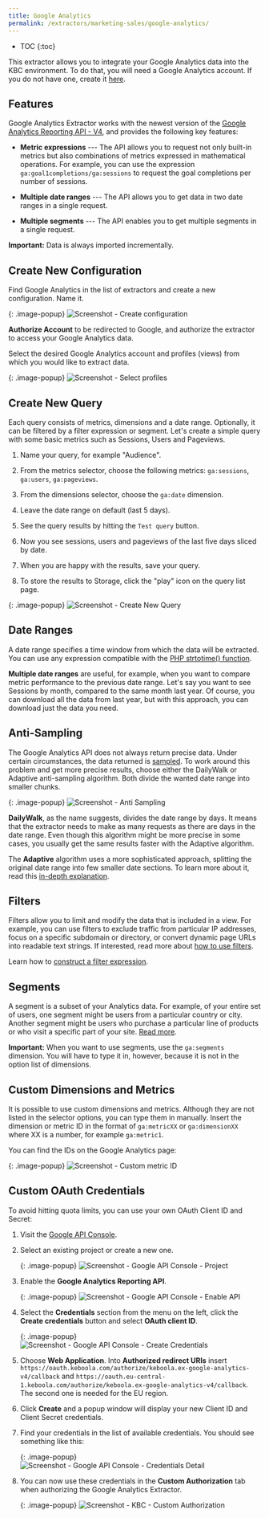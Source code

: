 ```yaml
---
title: Google Analytics
permalink: /extractors/marketing-sales/google-analytics/
---
```


* TOC
{:toc}

This extractor allows you to integrate your Google Analytics data into the KBC environment.
To do that, you will need a Google Analytics account. If you do not have one, create it [here](https://analytics.google.com).

## Features
Google Analytics Extractor works with the newest version of the [Google Analytics Reporting API - V4](https://developers.google.com/analytics/devguides/reporting/core/v4/),
and provides the following key features:

 - **Metric expressions** --- The API allows you to request not only built-in metrics but also combinations of metrics expressed in mathematical operations. For example, you can use the expression `ga:goal1completions/ga:sessions` to request the goal completions per number of sessions.

 - **Multiple date ranges** --- The API allows you to get data in two date ranges in a single request.

 - **Multiple segments** --- The API enables you to get multiple segments in a single request.
 
**Important:** Data is always imported incrementally.


## Create New Configuration
Find Google Analytics in the list of extractors and create a new configuration. Name it.

{: .image-popup}
![Screenshot - Create configuration](/extractors/marketing-sales/google-analytics/ui_new_config.png)

**Authorize Account** to be redirected to Google, and authorize the extractor to access your Google Analytics data.

Select the desired Google Analytics account and profiles (views) from which you would like to extract data.

{: .image-popup}
![Screenshot - Select profiles](/extractors/marketing-sales/google-analytics/ui_profiles.png)

## Create New Query
Each query consists of metrics, dimensions and a date range. Optionally, it can be filtered by a filter expression or segment.
Let's create a simple query with some basic metrics such as Sessions, Users and Pageviews.

 1. Name your query, for example "Audience".

 2. From the metrics selector, choose the following metrics: `ga:sessions`, `ga:users`, `ga:pageviews`.

 3. From the dimensions selector, choose the `ga:date` dimension.

 4. Leave the date range on default (last 5 days).

 5. See the query results by hitting the `Test query` button.

 6. Now you see sessions, users and pageviews of the last five days sliced by date.

 7. When you are happy with the results, save your query.

 8. To store the results to Storage, click the "play" icon on the query list page.

{: .image-popup}
![Screenshot - Create New Query](/extractors/marketing-sales/google-analytics/ui_new_query.png)

## Date Ranges
A date range specifies a time window from which the data will be extracted.
You can use any expression compatible with the [PHP strtotime() function](http://php.net/manual/en/datetime.formats.php).

**Multiple date ranges** are useful, for example, when you want to compare metric performance to the previous date range.
Let's say you want to see Sessions by month, compared to the same month last year.
Of course, you can download all the data from last year, but with this approach, you can download just the data you need.

## Anti-Sampling
The Google Analytics API does not always return precise data. Under certain circumstances, the data 
returned is [sampled](https://support.google.com/analytics/answer/2637192?hl=en).
To work around this problem and get more precise results, choose either the DailyWalk or Adaptive 
anti-sampling algorithm. Both divide the wanted date range into smaller chunks.

{: .image-popup}
![Screenshot - Anti Sampling](/extractors/marketing-sales/google-analytics/ui_anti_sampling.png)

**DailyWalk**, as the name suggests, divides the date range by days. It means that the extractor needs to 
make as many requests as there are days in the date range. Even though this algorithm might be more 
precise in some cases, you usually get the same results faster with the Adaptive algorithm.

The **Adaptive** algorithm uses a more sophisticated approach, splitting the original date range into 
few smaller date sections. To learn more about it, read this [in-depth explanation](http://code.markedmondson.me/anti-sampling-google-analytics-api/). 

## Filters
Filters allow you to limit and modify the data that is included in a view. For example, you can use 
filters to exclude traffic from particular IP addresses, focus on a specific subdomain or directory, or 
convert dynamic page URLs into readable text strings.
If interested, read more about [how to use filters](https://support.google.com/analytics/answer/1033162).

Learn how to [construct a filter expression](https://developers.google.com/analytics/devguides/reporting/core/v3/reference#filters).

## Segments
A segment is a subset of your Analytics data. For example, of your entire set of users,
one segment might be users from a particular country or city.
Another segment might be users who purchase a particular line of products or who visit a specific part of your site.
[Read more](https://support.google.com/analytics/answer/3123951?hl=en).

**Important:** When you want to use segments, use the `ga:segments` dimension.
You will have to type it in, however, because it is not in the option list of dimensions.

## Custom Dimensions and Metrics
It is possible to use custom dimensions and metrics.
Although they are not listed in the selector options, you can type them in manually.
Insert the dimension or metric ID in the format of `ga:metricXX` or `ga:dimensionXX` where XX is a number, for example `ga:metric1`.

You can find the IDs on the Google Analytics page:

{: .image-popup}
![Screenshot - Custom metric ID](/extractors/marketing-sales/google-analytics/ga_custom_metrics.png)

## Custom OAuth Credentials
To avoid hitting quota limits, you can use your own OAuth Client ID and Secret:

1. Visit the [Google API Console](https://console.developers.google.com/).
2. Select an existing project or create a new one.
 
    {: .image-popup}
    ![Screenshot - Google API Console - Project](/extractors/marketing-sales/google-analytics/google_console_project.png)

3. Enable the **Google Analytics Reporting API**.
 
    {: .image-popup}
    ![Screenshot - Google API Console - Enable API](/extractors/marketing-sales/google-analytics/google_console_enable.png)
    
4. Select the **Credentials** section from the menu on the left, click the **Create credentials** button and select **OAuth client ID**.
  
    {: .image-popup}
    ![Screenshot - Google API Console - Create Credentials](/extractors/marketing-sales/google-analytics/google_console_credentials.png)
    
5. Choose **Web Application**. Into **Authorized redirect URIs** insert 
 ```https://oauth.keboola.com/authorize/keboola.ex-google-analytics-v4/callback```
    and ```https://oauth.eu-central-1.keboola.com/authorize/keboola.ex-google-analytics-v4/callback```. 
    The second one is needed for the EU region.

6. Click **Create** and a popup window will display your new Client ID and Client Secret credentials.
7. Find your credentials in the list of available credentials. You should see something like this:
 
    {: .image-popup}
    ![Screenshot - Google API Console - Credentials Detail](/extractors/marketing-sales/google-analytics/google_console_detail.png)
  
8. You can now use these credentials in the **Custom Authorization** tab when authorizing the Google Analytics Extractor.
 
    {: .image-popup}
    ![Screenshot - KBC - Custom Authorization](/extractors/marketing-sales/google-analytics/kbc_authorization.png)
